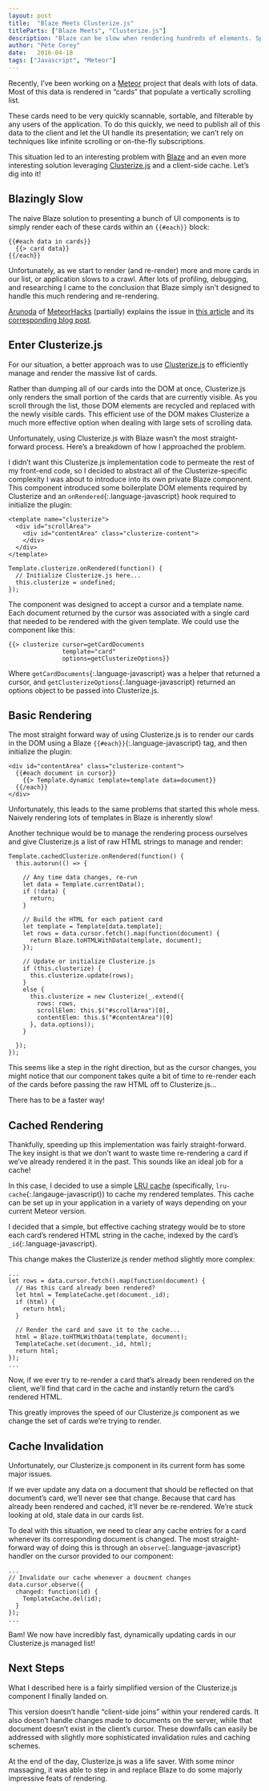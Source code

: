 ```yaml
---
layout: post
title:  "Blaze Meets Clusterize.js"
titleParts: ["Blaze Meets", "Clusterize.js"]
description: "Blaze can be slow when rendering hundreds of elements. Speed it up with Clusterize.js!"
author: "Pete Corey"
date:   2016-04-18
tags: ["Javascript", "Meteor"]
---
```


Recently, I’ve been working on a [Meteor](https://www.meteor.com/) project that deals with lots of data. Most of this data is rendered in “cards” that populate a vertically scrolling list. 

These cards need to be very quickly scannable, sortable, and filterable by any users of the application. To do this quickly, we need to publish all of this data to the client and let the UI handle its presentation; we can’t rely on techniques like infinite scrolling or on-the-fly subscriptions.

This situation led to an interesting problem with [Blaze](https://www.meteor.com/blaze) and an even more interesting solution leveraging [Clusterize.js](https://nexts.github.io/Clusterize.js/) and a client-side cache. Let’s dig into it!

## Blazingly Slow

The naive Blaze solution to presenting a bunch of UI components is to simply render each of these cards within an <code class="language-javascript">&#123;&#123;#each}}</code> block:

<pre class="language-javascript"><code class="language-javascript">&#123;&#123;#each data in cards}}
  &#123;&#123;> card data}}
&#123;&#123;/each}}
</code></pre>
               
Unfortunately, as we start to render (and re-render) more and more cards in our list, or application slows to a crawl. After lots of profiling, debugging, and researching I came to the conclusion that Blaze simply isn’t designed to handle this much rendering and re-rendering.
               
[Arunoda](https://twitter.com/arunoda) of [MeteorHacks](https://meteorhacks.com/) (partially) explains the issue in [this article](https://meteorhacks.com/improving-blaze-performance-part-1/) and its [corresponding blog post](https://forums.meteor.com/t/making-blaze-faster/5762).

## Enter Clusterize.js

For our situation, a better approach was to use [Clusterize.js](https://nexts.github.io/Clusterize.js/) to efficiently manage and render the massive list of cards.

Rather than dumping all of our cards into the DOM at once, Clusterize.js only renders the small portion of the cards that are currently visible. As you scroll through the list, those DOM elements are recycled and replaced with the newly visible cards. This efficient use of the DOM makes Clusterize a much more effective option when dealing with large sets of scrolling data.

Unfortunately, using Clusterize.js with Blaze wasn’t the most straight-forward process. Here’s a breakdown of how I approached the problem.

I didn’t want this Clusterize.js implementation code to permeate the rest of my front-end code, so I decided to abstract all of the Clusterize-specific complexity I was about to introduce into its own private Blaze component. This component introduced some boilerplate DOM elements required by Clusterize and an `onRendered`{:.language-javascript} hook required to initialize the plugin:

<pre class="language-markup"><code class="language-markup">&lt;template name="clusterize">
  &lt;div id="scrollArea">
    &lt;div id="contentArea" class="clusterize-content">
    &lt;/div>
  &lt;/div>
&lt;/template>
</code></pre>

<pre class="language-javascript"><code class="language-javascript">Template.clusterize.onRendered(function() {
  // Initialize Clusterize.js here...
  this.clusterize = undefined;
});
</code></pre>

The component was designed to accept a cursor and a template name. Each document returned by the cursor was associated with a single card that needed to be rendered with the given template. We could use the component like this:

<pre class="language-javascript"><code class="language-javascript">&#123;&#123;> clusterize cursor=getCardDocuments
               template="card"
               options=getClusterizeOptions}}
</code></pre>

Where `getCardDocuments`{:.language-javascript} was a helper that returned a cursor, and `getClusterizeOptions`{:.language-javascript} returned an options object to be passed into Clusterize.js.

## Basic Rendering

The most straight forward way of using Clusterize.js is to render our cards in the DOM using a Blaze `{{#each}}`{:.language-javascript} tag, and then initialize the plugin:

<pre class="language-markup"><code class="language-markup">&lt;div id="contentArea" class="clusterize-content">
  &#123;&#123;#each document in cursor}}
    &#123;&#123;> Template.dynamic template=template data=document}}
  &#123;&#123;/each}}
&lt;/div>
</code></pre>

Unfortunately, this leads to the same problems that started this whole mess. Naively rendering lots of templates in Blaze is inherently slow!

Another technique would be to manage the rendering process ourselves and give Clusterize.js a list of raw HTML strings to manage and render:

<pre class="language-javascript"><code class="language-javascript">Template.cachedClusterize.onRendered(function() {
  this.autorun(() => {

    // Any time data changes, re-run
    let data = Template.currentData();
    if (!data) {
      return;
    }

    // Build the HTML for each patient card
    let template = Template[data.template];
    let rows = data.cursor.fetch().map(function(document) {
      return Blaze.toHTMLWithData(template, document);
    });

    // Update or initialize Clusterize.js
    if (this.clusterize) {
      this.clusterize.update(rows);
    }
    else {
      this.clusterize = new Clusterize(_.extend({
        rows: rows,
        scrollElem: this.$("#scrollArea")[0],
        contentElem: this.$("#contentArea")[0]
      }, data.options));
    }

  });
});
</code></pre>
    
This seems like a step in the right direction, but as the cursor changes, you might notice that our component takes quite a bit of time to re-render each of the cards before passing the raw HTML off to Clusterize.js…

There has to be a faster way!

## Cached Rendering

Thankfully, speeding up this implementation was fairly straight-forward. The key insight is that we don’t want to waste time re-rendering a card if we’ve already rendered it in the past. This sounds like an ideal job for a cache!

In this case, I decided to use a simple [LRU cache](https://www.npmjs.com/package/lru-cache) (specifically, `lru-cache`{:.langauge-javascript}) to cache my rendered templates. This cache can be set up in your application in a variety of ways depending on your current Meteor version.

I decided that a simple, but effective caching strategy would be to store each card’s rendered HTML string in the cache, indexed by the card’s `_id`{:.language-javascript}. 

This change makes the Clusterize.js render method slightly more complex:

<pre class="language-javascript"><code class="language-javascript">...
let rows = data.cursor.fetch().map(function(document) {
  // Has this card already been rendered?
  let html = TemplateCache.get(document._id);
  if (html) {
    return html;
  }

  // Render the card and save it to the cache...
  html = Blaze.toHTMLWithData(template, document);
  TemplateCache.set(document._id, html);
  return html;
});
...
</code></pre>

Now, if we ever try to re-render a card that’s already been rendered on the client, we’ll find that card in the cache and instantly return the card’s rendered HTML.

This greatly improves the speed of our Clusterize.js component as we change the set of cards we’re trying to render.

## Cache Invalidation

Unfortunately, our Clusterize.js component in its current form has some major issues.

If we ever update any data on a document that should be reflected on that document’s card, we’ll never see that change. Because that card has already been rendered and cached, it’ll never be re-rendered. We’re stuck looking at old, stale data in our cards list.

To deal with this situation, we need to clear any cache entries for a card whenever its corresponding document is changed. The most straight-forward way of doing this is through an `observe`{:.language-javascript} handler on the cursor provided to our component:

<pre class="language-javascript"><code class="language-javascript">...
// Invalidate our cache whenever a doucment changes
data.cursor.observe({
  changed: function(id) {
    TemplateCache.del(id);
  }
});
...
</code></pre>

Bam! We now have incredibly fast, dynamically updating cards in our Clusterize.js managed list!

## Next Steps

What I described here is a fairly simplified version of the Clusterize.js component I finally landed on.

This version doesn’t handle “client-side joins” within your rendered cards. It also doesn’t handle changes made to documents on the server, while that document doesn’t exist in the client’s cursor. These downfalls can easily be addressed with slightly more sophisticated invalidation rules and caching schemes.

At the end of the day, Clusterize.js was a life saver. With some minor massaging, it was able to step in and replace Blaze to do some majorly impressive feats of rendering.
